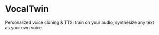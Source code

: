 # VocalTwin
Personalized voice cloning &amp; TTS: train on your audio, synthesize any text as your own voice.
